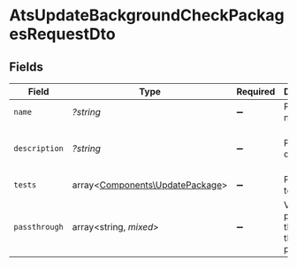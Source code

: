 # AtsUpdateBackgroundCheckPackagesRequestDto


## Fields

| Field                                                                       | Type                                                                        | Required                                                                    | Description                                                                 | Example                                                                     |
| --------------------------------------------------------------------------- | --------------------------------------------------------------------------- | --------------------------------------------------------------------------- | --------------------------------------------------------------------------- | --------------------------------------------------------------------------- |
| `name`                                                                      | *?string*                                                                   | :heavy_minus_sign:                                                          | Package name                                                                | Test 1                                                                      |
| `description`                                                               | *?string*                                                                   | :heavy_minus_sign:                                                          | Package description                                                         | Skills test to gauge a candidate's proficiency in job-specific skills       |
| `tests`                                                                     | array<[Components\UpdatePackage](../../Models/Components/UpdatePackage.md)> | :heavy_minus_sign:                                                          | Package tests                                                               |                                                                             |
| `passthrough`                                                               | array<string, *mixed*>                                                      | :heavy_minus_sign:                                                          | Value to pass through to the provider                                       | {<br/>"other_known_names": "John Doe"<br/>}                                 |